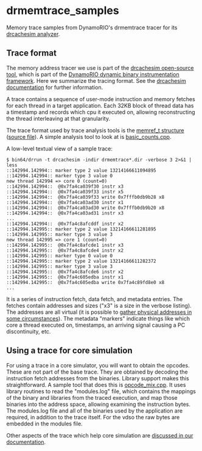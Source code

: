 # drmemtrace_samples

Memory trace samples from DynamoRIO's drmemtrace tracer for its [drcachesim analyzer](http://dynamorio.org/page_drcachesim.html).

## Trace format

The memory address tracer we use is part of the [drcachesim open-source
tool](http://dynamorio.org/page_drcachesim.html), which is
part of the [DynamoRIO dynamic binary instrumentation
framework](http://dynamorio.org).  Here we summarize the tracing format.
See the [drcachesim documentation](http://dynamorio.org/page_drcachesim.html)
for further information.

A trace contains a sequence of user-mode instruction and memory fetches for
each thread in a target application.  Each 32KB block of thread data has a
timestamp and records which cpu it executed on, allowing reconstructing the
thread interleaving at that granularity.

The trace format used by trace analysis tools is the [memref_t
structure](http://dynamorio.org/union__memref__t.html)
([source
file](https://github.com/DynamoRIO/dynamorio/blob/master/clients/drcachesim/common/memref.h)).
A simple analysis tool to look at is
[basic_counts.cpp](https://github.com/DynamoRIO/dynamorio/blob/master/clients/drcachesim/tools/basic_counts.cpp).

A low-level textual view of a sample trace:

```
$ bin64/drrun -t drcachesim -indir drmemtrace*.dir -verbose 3 2>&1 | less
::142994.142994:: marker type 2 value 13214166611094895
::142994.142994:: marker type 3 value 0
new thread 142994 => core 0 (count=0)
::142994.142994::  @0x7fa4ca039f30 instr x3
::142994.142994::  @0x7fa4ca039f33 instr x5
::142994.142994::  @0x7fa4ca039f33 write 0x7fffb0db9b28 x8
::142994.142994::  @0x7fa4ca03ad30 instr x1
::142994.142994::  @0x7fa4ca03ad30 write 0x7fffb0db9b20 x8
::142994.142994::  @0x7fa4ca03ad31 instr x3
...
::142994.142994::  @0x7fa4c8afcddf instr x2
::142994.142995:: marker type 2 value 13214166611281895
::142994.142995:: marker type 3 value 3
new thread 142995 => core 1 (count=0)
::142994.142995::  @0x7fa4c8afcde1 instr x3
::142994.142995::  @0x7fa4c8afcde4 instr x2
::142994.142995:: marker type 0 value 0
::142994.142995:: marker type 2 value 13214166611282372
::142994.142995:: marker type 3 value 3
::142994.142995::  @0x7fa4c8afcde6 instr x2
::142994.142995::  @0x7fa4c605edba instr x1
::142994.142995::  @0x7fa4c605edba write 0x7fa4c89fd8e0 x8
...
```

It is a series of instruction fetch, data fetch, and metadata entries.  The
fetches contain addresses and sizes ("x3" is a size in the verbose
listing).  The addresses are all virtual (it is possible to [gather
physical addresses in some
circumstances](https://dynamorio.org/sec_drcachesim_phys.html)).
The metadata "markers" indicate things like which core a thread executed
on, timestamps, an arriving signal causing a PC discontinuity, etc.

## Using a trace for core simulation

For using a trace in a core simulator, you will want to obtain the opcodes.
These are not part of the base trace.  They are obtained by decoding the
instruction fetch addresses from the binaries.  Library support makes this
straightforward.  A sample tool that does this is
[opcode_mix.cpp](https://github.com/DynamoRIO/dynamorio/blob/master/clients/drcachesim/tools/opcode_mix.cpp).
It uses library routines to read the "modules.log" file, which contains the
mappings of the binary and libraries from the traced execution, and map
those binaries into the address space, allowing examining the instruction
bytes.  The modules.log file and all of the binaries used by the
application are required, in addition to the trace itself.  For the vdso
the raw bytes are embedded in the modules file.

Other aspects of the trace which help core simulation are [discussed in our
documentation](https://dynamorio.org/sec_drcachesim_core.html).
